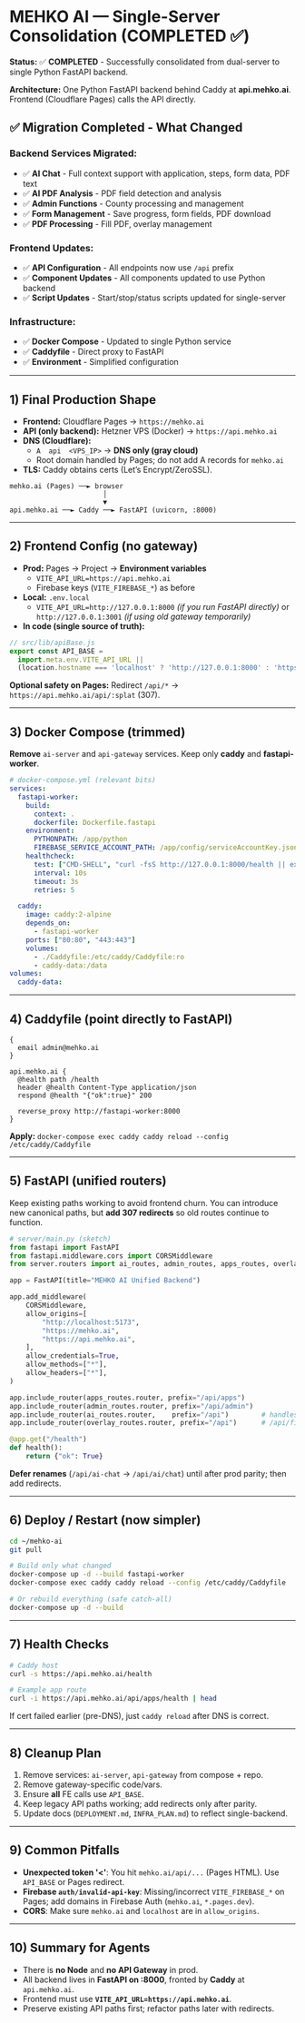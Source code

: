 # MEHKO AI — Single-Server Consolidation (COMPLETED ✅)

**Status:** ✅ **COMPLETED** - Successfully consolidated from dual-server to single Python FastAPI backend.

**Architecture:** One Python FastAPI backend behind Caddy at **api.mehko.ai**. Frontend (Cloudflare Pages) calls the API directly.

## ✅ **Migration Completed - What Changed**

### **Backend Services Migrated:**
- ✅ **AI Chat** - Full context support with application, steps, form data, PDF text
- ✅ **AI PDF Analysis** - PDF field detection and analysis
- ✅ **Admin Functions** - County processing and management
- ✅ **Form Management** - Save progress, form fields, PDF download
- ✅ **PDF Processing** - Fill PDF, overlay management

### **Frontend Updates:**
- ✅ **API Configuration** - All endpoints now use `/api` prefix
- ✅ **Component Updates** - All components updated to use Python backend
- ✅ **Script Updates** - Start/stop/status scripts updated for single-server

### **Infrastructure:**
- ✅ **Docker Compose** - Updated to single Python service
- ✅ **Caddyfile** - Direct proxy to FastAPI
- ✅ **Environment** - Simplified configuration

---

## 1) Final Production Shape

- **Frontend:** Cloudflare Pages → `https://mehko.ai`
- **API (only backend):** Hetzner VPS (Docker) → `https://api.mehko.ai`
- **DNS (Cloudflare):**
  - `A  api  <VPS_IP>` → **DNS only (gray cloud)**
  - Root domain handled by Pages; do not add A records for `mehko.ai`
- **TLS:** Caddy obtains certs (Let’s Encrypt/ZeroSSL).

```
mehko.ai (Pages) ──► browser
                       │
                       ▼
api.mehko.ai ──► Caddy ──► FastAPI (uvicorn, :8000)
```

---

## 2) Frontend Config (no gateway)

- **Prod:** Pages → Project → **Environment variables**
  - `VITE_API_URL=https://api.mehko.ai`
  - Firebase keys (`VITE_FIREBASE_*`) as before
- **Local:** `.env.local`
  - `VITE_API_URL=http://127.0.0.1:8000` *(if you run FastAPI directly)* or `http://127.0.0.1:3001` *(if using old gateway temporarily)*
- **In code (single source of truth):**
```js
// src/lib/apiBase.js
export const API_BASE =
  import.meta.env.VITE_API_URL ||
  (location.hostname === 'localhost' ? 'http://127.0.0.1:8000' : 'https://api.mehko.ai');
```

**Optional safety on Pages:** Redirect `/api/*` → `https://api.mehko.ai/api/:splat` (307).

---

## 3) Docker Compose (trimmed)

**Remove** `ai-server` and `api-gateway` services. Keep only **caddy** and **fastapi-worker**.

```yaml
# docker-compose.yml (relevant bits)
services:
  fastapi-worker:
    build:
      context: .
      dockerfile: Dockerfile.fastapi
    environment:
      PYTHONPATH: /app/python
      FIREBASE_SERVICE_ACCOUNT_PATH: /app/config/serviceAccountKey.json
    healthcheck:
      test: ["CMD-SHELL", "curl -fsS http://127.0.0.1:8000/health || exit 1"]
      interval: 10s
      timeout: 3s
      retries: 5

  caddy:
    image: caddy:2-alpine
    depends_on:
      - fastapi-worker
    ports: ["80:80", "443:443"]
    volumes:
      - ./Caddyfile:/etc/caddy/Caddyfile:ro
      - caddy-data:/data
volumes:
  caddy-data:
```

---

## 4) Caddyfile (point directly to FastAPI)

```caddy
{
  email admin@mehko.ai
}

api.mehko.ai {
  @health path /health
  header @health Content-Type application/json
  respond @health "{"ok":true}" 200

  reverse_proxy http://fastapi-worker:8000
}
```

**Apply:** `docker-compose exec caddy caddy reload --config /etc/caddy/Caddyfile`

---

## 5) FastAPI (unified routers)

Keep existing paths working to avoid frontend churn. You can introduce new canonical paths, but **add 307 redirects** so old routes continue to function.

```py
# server/main.py (sketch)
from fastapi import FastAPI
from fastapi.middleware.cors import CORSMiddleware
from server.routers import ai_routes, admin_routes, apps_routes, overlay_routes

app = FastAPI(title="MEHKO AI Unified Backend")

app.add_middleware(
    CORSMiddleware,
    allow_origins=[
        "http://localhost:5173",
        "https://mehko.ai",
        "https://api.mehko.ai",
    ],
    allow_credentials=True,
    allow_methods=["*"],
    allow_headers=["*"],
)

app.include_router(apps_routes.router, prefix="/api/apps")
app.include_router(admin_routes.router, prefix="/api/admin")
app.include_router(ai_routes.router,    prefix="/api")        # handles /api/ai-chat, /api/ai-analyze-pdf, etc.
app.include_router(overlay_routes.router, prefix="/api")      # /api/fill-pdf, etc.

@app.get("/health")
def health():
    return {"ok": True}
```

**Defer renames** (`/api/ai-chat` → `/api/ai/chat`) until after prod parity; then add redirects.

---

## 6) Deploy / Restart (now simpler)

```bash
cd ~/mehko-ai
git pull

# Build only what changed
docker-compose up -d --build fastapi-worker
docker-compose exec caddy caddy reload --config /etc/caddy/Caddyfile

# Or rebuild everything (safe catch-all)
docker-compose up -d --build
```

---

## 7) Health Checks

```bash
# Caddy host
curl -s https://api.mehko.ai/health

# Example app route
curl -i https://api.mehko.ai/api/apps/health | head
```

If cert failed earlier (pre-DNS), just `caddy reload` after DNS is correct.

---

## 8) Cleanup Plan

1) Remove services: `ai-server`, `api-gateway` from compose + repo.  
2) Remove gateway-specific code/vars.  
3) Ensure **all** FE calls use `API_BASE`.  
4) Keep legacy API paths working; add redirects only after parity.  
5) Update docs (`DEPLOYMENT.md`, `INFRA_PLAN.md`) to reflect single-backend.  

---

## 9) Common Pitfalls

- **Unexpected token '<'**: You hit `mehko.ai/api/...` (Pages HTML). Use `API_BASE` or Pages redirect.  
- **Firebase `auth/invalid-api-key`**: Missing/incorrect `VITE_FIREBASE_*` on Pages; add domains in Firebase Auth (`mehko.ai`, `*.pages.dev`).  
- **CORS**: Make sure `mehko.ai` and `localhost` are in `allow_origins`.  

---

## 10) Summary for Agents

- There is **no Node** and **no API Gateway** in prod.  
- All backend lives in **FastAPI on :8000**, fronted by **Caddy** at `api.mehko.ai`.  
- Frontend must use **`VITE_API_URL=https://api.mehko.ai`**.  
- Preserve existing API paths first; refactor paths later with redirects.
